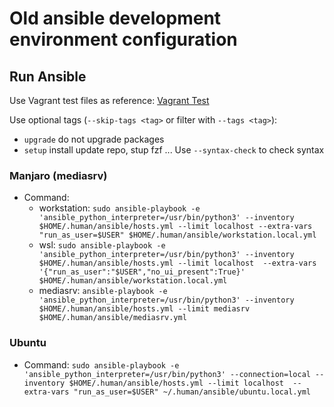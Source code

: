 # Old ansible development environment configuration

## Run Ansible

Use Vagrant test files as reference: [Vagrant Test](https://github.com/stefandunca/home-config/tree/master/.human/vagrant)

Use optional tags (`--skip-tags <tag>` or filter with `--tags <tag>`):
  - `upgrade` do not upgrade packages
  - `setup` install update repo, stup fzf ...
Use `--syntax-check` to check syntax


### Manjaro (mediasrv)
- Command:
  - workstation: `sudo ansible-playbook -e 'ansible_python_interpreter=/usr/bin/python3' --inventory $HOME/.human/ansible/hosts.yml --limit localhost --extra-vars "run_as_user=$USER" $HOME/.human/ansible/workstation.local.yml`
  - wsl: `sudo ansible-playbook -e 'ansible_python_interpreter=/usr/bin/python3' --inventory $HOME/.human/ansible/hosts.yml --limit localhost  --extra-vars '{"run_as_user":"$USER","no_ui_present":True}' $HOME/.human/ansible/workstation.local.yml`
  - mediasrv: `ansible-playbook -e 'ansible_python_interpreter=/usr/bin/python3' --inventory $HOME/.human/ansible/hosts.yml --limit mediasrv $HOME/.human/ansible/mediasrv.yml`

### Ubuntu

- Command: `sudo ansible-playbook -e 'ansible_python_interpreter=/usr/bin/python3' --connection=local --inventory $HOME/.human/ansible/hosts.yml --limit localhost  --extra-vars "run_as_user=$USER" ~/.human/ansible/ubuntu.local.yml`
